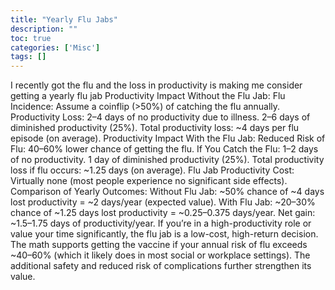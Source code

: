 ```yaml
---
title: "Yearly Flu Jabs"
description: ""
toc: true
categories: ['Misc']
tags: []
---
```


I recently got the flu and the loss in productivity is making me consider getting a yearly flu jab
Productivity Impact Without the Flu Jab:
Flu Incidence:
 Assume a coinflip (>50%) of catching the flu annually.
Productivity Loss:
2–4 days of no productivity due to illness.
2–6 days of diminished productivity (25%).
Total productivity loss:
 ~4 days per flu episode (on average).
Productivity Impact With the Flu Jab:
Reduced Risk of Flu:
 40–60% lower chance of getting the flu.
If You Catch the Flu:
1–2 days of no productivity.
1 day of diminished productivity (25%).
Total productivity loss if flu occurs:
 ~1.25 days (on average).
Flu Jab Productivity Cost:
Virtually none (most people experience no significant side effects).
Comparison of Yearly Outcomes:
Without Flu Jab:
~50% chance of ~4 days lost productivity = ~2 days/year (expected value).
With Flu Jab:
~20–30% chance of ~1.25 days lost productivity = ~0.25–0.375 days/year.
Net gain:
 ~1.5–1.75 days of productivity/year.
If you’re in a high-productivity role or value your time significantly, the flu jab is a 
low-cost, high-return decision.
 The math supports getting the vaccine if your annual risk of flu exceeds ~40–60% (which it likely does in most social or workplace settings). The additional safety and reduced risk of complications further strengthen its value.